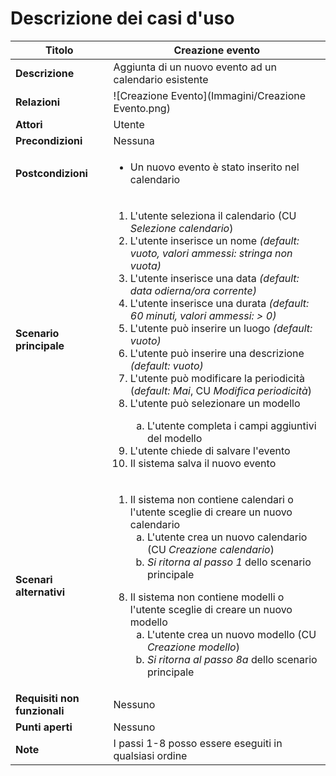 Descrizione dei casi d'uso
===

Titolo | Creazione evento
--- | ---
**Descrizione** | Aggiunta di un nuovo evento ad un calendario esistente
**Relazioni** | ![Creazione Evento](Immagini/Creazione Evento.png)
**Attori** | Utente
**Precondizioni** | Nessuna
**Postcondizioni** | <ul><li>Un nuovo evento è stato inserito nel calendario</li></ul>
**Scenario principale** | <ol><li>L'utente seleziona il calendario (CU *Selezione calendario*)</li><li>L'utente inserisce un nome *(default: vuoto, valori ammessi: stringa non vuota)*</li><li>L'utente inserisce una data *(default: data odierna/ora corrente)*</li><li>L'utente inserisce una durata *(default: 60 minuti, valori ammessi: > 0)*</li><li>L'utente può inserire un luogo *(default: vuoto)*</li><li>L'utente può inserire una descrizione *(default: vuoto)*</li><li>L'utente può modificare la periodicità (*default: Mai*, CU *Modifica periodicità*)</li><li>L'utente può selezionare un modello</li><ol type=a><li>L'utente completa i campi aggiuntivi del modello</li></ol><li>L'utente chiede di salvare l'evento</li><li>Il sistema salva il nuovo evento</ol>
**Scenari alternativi** | <ol start=1><li>Il sistema non contiene calendari o l'utente sceglie di creare un nuovo calendario<ol type=a><li>L'utente crea un nuovo calendario (CU *Creazione calendario*)</li><li>*Si ritorna al passo 1* dello scenario principale</li></ol></li></ol><ol start=8><li>Il sistema non contiene modelli o l'utente sceglie di creare un nuovo modello<ol type=a><li>L'utente crea un nuovo modello (CU *Creazione modello*)</li><li>*Si ritorna al passo 8a* dello scenario principale</li></ol></li></ol>
**Requisiti non funzionali** | Nessuno
**Punti aperti** | Nessuno
**Note** | I passi 1-8 posso essere eseguiti in qualsiasi ordine
